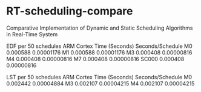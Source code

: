# RT-scheduling-compare

Comparative Implementation of Dynamic and Static Scheduling Algorithms in Real-Time System

EDF per 50 schedules
ARM Cortex	Time (Seconds)	Seconds/Schedule
M0		0.000588	0.00001176
M1		0.000588	0.00001176
M3		0.000408	0.00000816
M4		0.000408	0.00000816
M7		0.000408	0.00000816
SC000		0.000408	0.00000816

LST per 50 schedules
ARM Cortex	Time (Seconds)	Seconds/Schedule
M0		0.002442	0.00004884
M3		0.002107	0.00004215
M4		0.002107	0.00004215



